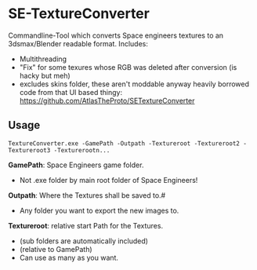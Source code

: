 # SE-TextureConverter

Commandline-Tool which converts Space engineers textures to an 3dsmax/Blender readable format.
Includes:
  - Multithreading
  - "Fix" for some texures whose RGB was deleted after conversion (is hacky but meh)
  - excludes skins folder, these aren't moddable anyway
heavily borrowed code from that UI based thingy: https://github.com/AtlasTheProto/SETextureConverter

## Usage
```
TextureConverter.exe -GamePath -Outpath -Textureroot -Textureroot2 -Textureroot3 -Texturerootn...
```

**GamePath**: Space Engineers game folder.
 - Not .exe folder by main root folder of Space Engineers!


**Outpath**: Where the Textures shall be saved to.#
  - Any folder you want to export the new images to.

**Textureroot**: relative start Path for the Textures. 
  - (sub folders are automatically included) 
  - (relative to GamePath) 
  - Can use as many as you want.


 
 
 
